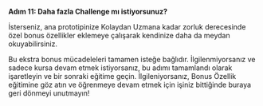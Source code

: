 **Adım 11: Daha fazla Challenge mı istiyorsunuz?**

İsterseniz, ana prototipinize Kolaydan Uzmana kadar zorluk derecesinde özel bonus özellikler eklemeye çalışarak kendinize daha da meydan okuyabilirsiniz.

Bu ekstra bonus mücadeleleri tamamen isteğe bağlıdır. İlgilenmiyorsanız ve sadece kursa devam etmek istiyorsanız, bu adımı tamamlandı olarak işaretleyin ve bir sonraki eğitime geçin.
İlgileniyorsanız, Bonus Özellik eğitimine göz atın ve öğrenmeye devam etmek için işiniz bittiğinde buraya geri dönmeyi unutmayın!
